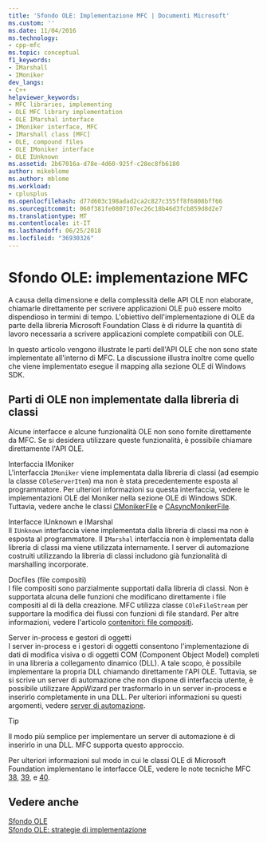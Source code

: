 ```yaml
---
title: 'Sfondo OLE: Implementazione MFC | Documenti Microsoft'
ms.custom: ''
ms.date: 11/04/2016
ms.technology:
- cpp-mfc
ms.topic: conceptual
f1_keywords:
- IMarshall
- IMoniker
dev_langs:
- C++
helpviewer_keywords:
- MFC libraries, implementing
- OLE MFC library implementation
- OLE IMarshal interface
- IMoniker interface, MFC
- IMarshall class [MFC]
- OLE, compound files
- OLE IMoniker interface
- OLE IUnknown
ms.assetid: 2b67016a-d78e-4d60-925f-c28ec8fb6180
author: mikeblome
ms.author: mblome
ms.workload:
- cplusplus
ms.openlocfilehash: d77d603c198adad2ca2c827c355ff8f6808bff66
ms.sourcegitcommit: 060f381fe0807107ec26c18b46d3fcb859d8d2e7
ms.translationtype: MT
ms.contentlocale: it-IT
ms.lasthandoff: 06/25/2018
ms.locfileid: "36930326"
---
```

# <a name="ole-background-mfc-implementation"></a>Sfondo OLE: implementazione MFC
A causa della dimensione e della complessità delle API OLE non elaborate, chiamarle direttamente per scrivere applicazioni OLE può essere molto dispendioso in termini di tempo. L'obiettivo dell'implementazione di OLE da parte della libreria Microsoft Foundation Class è di ridurre la quantità di lavoro necessaria a scrivere applicazioni complete compatibili con OLE.  
  
 In questo articolo vengono illustrate le parti dell'API OLE che non sono state implementate all'interno di MFC. La discussione illustra inoltre come quello che viene implementato esegue il mapping alla sezione OLE di Windows SDK.  
  
##  <a name="_core_portions_of_ole_not_implemented_by_the_class_library"></a> Parti di OLE non implementate dalla libreria di classi  
 Alcune interfacce e alcune funzionalità OLE non sono fornite direttamente da MFC. Se si desidera utilizzare queste funzionalità, è possibile chiamare direttamente l'API OLE.  
  
 Interfaccia IMoniker  
 L'interfaccia `IMoniker` viene implementata dalla libreria di classi (ad esempio la classe `COleServerItem`) ma non è stata precedentemente esposta al programmatore. Per ulteriori informazioni su questa interfaccia, vedere le implementazioni OLE del Moniker nella sezione OLE di Windows SDK. Tuttavia, vedere anche le classi [CMonikerFile](../mfc/reference/cmonikerfile-class.md) e [CAsyncMonikerFile](../mfc/reference/casyncmonikerfile-class.md).  
  
 Interfacce IUnknown e IMarshal  
 Il `IUnknown` interfaccia viene implementata dalla libreria di classi ma non è esposta al programmatore. Il `IMarshal` interfaccia non è implementata dalla libreria di classi ma viene utilizzata internamente. I server di automazione costruiti utilizzando la libreria di classi includono già funzionalità di marshalling incorporate.  
  
 Docfiles (file compositi)  
 I file compositi sono parzialmente supportati dalla libreria di classi. Non è supportata alcuna delle funzioni che modificano direttamente i file compositi al di là della creazione. MFC utilizza classe `COleFileStream` per supportare la modifica dei flussi con funzioni di file standard. Per altre informazioni, vedere l'articolo [contenitori: file compositi](../mfc/containers-compound-files.md).  
  
 Server in-process e gestori di oggetti  
 I server in-process e i gestori di oggetti consentono l'implementazione di dati di modifica visiva o di oggetti COM (Component Object Model) completi in una libreria a collegamento dinamico (DLL). A tale scopo, è possibile implementare la propria DLL chiamando direttamente l'API OLE. Tuttavia, se si scrive un server di automazione che non dispone di interfaccia utente, è possibile utilizzare AppWizard per trasformarlo in un server in-process e inserirlo completamente in una DLL. Per ulteriori informazioni su questi argomenti, vedere [server di automazione](../mfc/automation-servers.md).  
  
> [!TIP]
>  Il modo più semplice per implementare un server di automazione è di inserirlo in una DLL. MFC supporta questo approccio.  
  
 Per ulteriori informazioni sul modo in cui le classi OLE di Microsoft Foundation implementano le interfacce OLE, vedere le note tecniche MFC [38](../mfc/tn038-mfc-ole-iunknown-implementation.md), [39](../mfc/tn039-mfc-ole-automation-implementation.md), e [40](../mfc/tn040-mfc-ole-in-place-resizing-and-zooming.md).  
  
## <a name="see-also"></a>Vedere anche  
 [Sfondo OLE](../mfc/ole-background.md)   
 [Sfondo OLE: strategie di implementazione](../mfc/ole-background-implementation-strategies.md)


